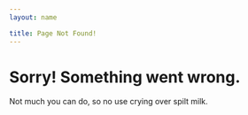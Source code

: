 ```yaml
---
layout: name

title: Page Not Found!
---
```

<h1>Sorry! Something went wrong.</h1>

<p>Not much you can do, so no use crying over spilt milk.</p>
